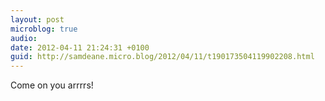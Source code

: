 ```yaml
---
layout: post
microblog: true
audio: 
date: 2012-04-11 21:24:31 +0100
guid: http://samdeane.micro.blog/2012/04/11/t190173504119902208.html
---
```

Come on you arrrrs!
